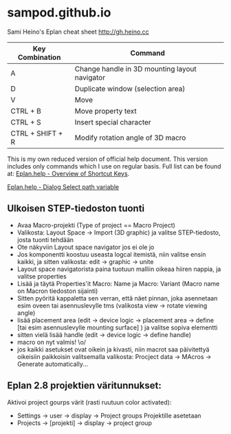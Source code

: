 # sampod.github.io
Sami Heino's Eplan cheat sheet
http://gh.heino.cc

| Key Combination  | Command
| ---------------- | ---
| A                | Change handle in 3D mounting layout navigator
| D                | Duplicate window (selection area)
| V                | Move
| CTRL + B         | Move property text
| CTRL + S         | Insert special character
| CTRL + SHIFT + R | Modify rotation angle of 3D macro

This is my own reduced version of official help document. This version includes only commands which I use on regular basis. Full list can be found at: 
[Eplan.help - Overview of Shortcut Keys](https://www.eplan.help/help/platform/2.7/en-US/help/EPLAN_Help.htm#htm/gededitgui_k_tastaturbefehle.htm#kanchor426).

[Eplan.help - Dialog Select path variable](https://www.eplan.help/help/platform/2.8/en-US/help/EPLAN_Help.htm#htm/modaldialogsdb_d_pfadvariablen.htm)

## Ulkoisen STEP-tiedoston tuonti
- Avaa Macro-projekti (Type of project == Macro Project)
- Valikosta: Layout Space -> Import (3D graphic) ja valitse STEP-tiedosto, josta tuonti tehdään
- Ote näkyviin Layout space navigator jos ei ole jo
- Jos komponentti koostuu useasta logcal itemistä, niin valitse ensin kaikki, ja sitten valikosta: edit -> graphic -> unite
- Layout space navigatorista paina tuotuun malliin oikeaa hiiren nappia, ja valitse properties
- Lisää ja täytä Properties'it Macro: Name ja Macro: Variant (Macro name on Macron tiedoston sijainti)
- Sitten pyöritä kappaletta sen verran, että näet pinnan, joka asennetaan esim oveen tai asennuslevylle tms (valikosta view -> rotate viewing angle)
- lisää placement area (edit -> device logic -> placement area -> define [tai esim asennuslevylle mounting surface] ) ja valitse sopiva elementti 
- sitten vielä lisää handle (edit -> device logic -> define handle)
- macro on nyt valmis! \o/
- jos kaikki asetukset ovat oikein ja kivasti, niin macrot saa päivitettyä oikeisiin paikkoisin valitsemalla valikosta: Procject data -> MAcros -> Generate automatically...

## Eplan 2.8 projektien väritunnukset:
Aktivoi project gourps värit (rasti ruutuun color activated):
- Settings -> user -> display -> Project groups
Projektille asetetaan 
- Projects -> [projekti] -> display -> project group
